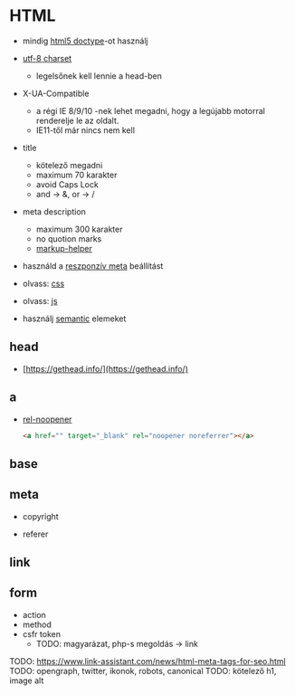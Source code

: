 # HTML

- mindig [html5 doctype](https://html5tutorial.info/doctype.php)-ot használj

- [utf-8 charset](https://webhint.io/docs/user-guide/hints/hint-meta-charset-utf-8/)
  - legelsőnek kell lennie a head-ben

- X-UA-Compatible
  - a régi IE 8/9/10 -nek lehet megadni, hogy a legújabb motorral renderelje le az oldalt.
  - IE11-től már nincs nem kell

- title
  - kötelező megadni
  - maximum 70 karakter
  - avoid Caps Lock
  - and -> &, or -> /

- meta description
  - maximum 300 karakter
  - no quotion marks
  - [markup-helper](https://www.google.com/webmasters/markup-helper/?hl=hu)

- használd a [reszponzív meta](https://developer.mozilla.org/en-US/docs/Mozilla/Mobile/Viewport_meta_tag) beállítást
- olvass: [css](/css.md)
- olvass: [js](/js.md)
- használj [semantic](https://www.w3schools.com/html/html5_semantic_elements.asp) elemeket

## head

- [https://gethead.info/](https://gethead.info/)

## a
  - [rel-noopener](https://mathiasbynens.github.io/rel-noopener/)
    ```html
    <a href="" target="_blank" rel="noopener noreferrer"></a>
    ```

## base

## meta
  - copyright
    <meta name="copyright" content="https://index.hu/copyright/">

  - referer
    <meta name="referrer" content="unsafe-url">

## link
  <link rel="copyright" title="Szerzői jogok" href="/copyright/">
  <link rel="author" title="Impresszum" href="/impresszum/">
  <link rel="home" title="" href="/" id="homelink">

## form
  - action
  - method
  - csfr token
    - TODO: magyarázat, php-s megoldás -> link

TODO: https://www.link-assistant.com/news/html-meta-tags-for-seo.html
TODO: opengraph, twitter, ikonok, robots, canonical
TODO: kötelező h1, image alt
